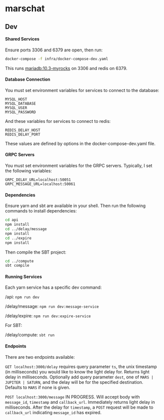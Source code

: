 # marschat

## Dev
#### Shared Services
Ensure ports 3306 and 6379 are open, then run:
```bash
docker-compose -f infra/docker-compose-dev.yaml
```
This runs [mariadb:10.3-myrocks](https://quay.io/ahappypie/mariadb:10.3-myrocks) on 3306 and redis on 6379. 

#### Database Connection
You must set environment variables for services to connect to the database: 
```
MYSQL_HOST
MYSQL_DATABASE
MYSQL_USER
MYSQL_PASSWORD
```
And these variables for services to connect to redis:
```
REDIS_DELAY_HOST
REDIS_DELAY_PORT
```
These values are defined by options in the docker-compose-dev.yaml file.


#### GRPC Servers
You must set environment variables for the GRPC servers. Typically, I set the following variables:
```
GRPC_DELAY_URL=localhost:50051
GRPC_MESSAGE_URL=localhost:50061
```

#### Dependencies
Ensure yarn and sbt are available in your shell.
Then run the following commands to install dependencies:
```bash
cd api
npm install
cd ../delay/message
npm install
cd ../expire
npm install
```
Then compile the SBT project:
```bash
cd ../compute
sbt compile
```

#### Running Services
Each yarn service has a specific dev command:

/api: ```npm run dev```

/delay/message: ```npm run dev:message-service```

/delay/expire: ```npm run dev:expire-service```

For SBT:

/delay/compute: ```sbt run```

#### Endpoints
There are two endpoints available:

```GET localhost:3000/delay``` requires query parameter ```ts```, the unix timestamp (in milliseconds) you would like to know the light delay for. 
Returns light delay in milliseconds. 
Optionally add query parameter ```dest```, one of ```MARS | JUPITER | SATURN```, and the delay will be for the specified destination. Defaults to ```MARS``` if none is given.

```POST localhost:3000/message``` IN PROGRESS. Will accept body with ```message_id```, ```timestamp``` and ```callback_url```. 
Immediately returns light delay in milliseconds.
After the delay for ```timestamp```, a ```POST``` request will be made to ```callback_url``` indicating ```message_id``` has expired. 